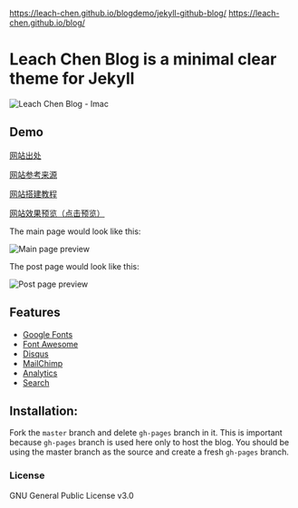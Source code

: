 https://leach-chen.github.io/blogdemo/jekyll-github-blog/
https://leach-chen.github.io/blog/

# Leach Chen Blog is a minimal clear theme for Jekyll
![Leach Chen Blog - Imac](https://leach-chen.github.io/blogdemo/assets/img/adam-blog-imac.jpg)

## Demo
[网站出处](https://github.com/leach-chen/blogdemo)

[网站参考来源](https://github.com/artemsheludko/adam-blog)

[网站搭建教程](https://www.jianshu.com/p/9f71e260925d)

[网站效果预览（点击预览）](https://leach-chen.github.io/blogdemo/)

The main page would look like this:

![Main page preview](https://leach-chen.github.io/blogdemo/other/img/mainpage.png)

The post page would look like this:

![Post page preview](https://leach-chen.github.io/blogdemo/other/img/articlepage.png)

## Features

- [Google Fonts](https://fonts.google.com/)
- [Font Awesome](http://fontawesome.io/)
- [Disqus](https://disqus.com/)
- [MailChimp](https://mailchimp.com/)
- [Analytics](https://analytics.google.com/analytics/web/)
- [Search](https://github.com/christian-fei/Simple-Jekyll-Search)

## Installation:

Fork the ``master`` branch and delete ``gh-pages`` branch in it. This is important because ``gh-pages`` branch is used here only to host the blog. You should be using the master branch as the source and create a fresh ``gh-pages`` branch.

### License

GNU General Public License v3.0
